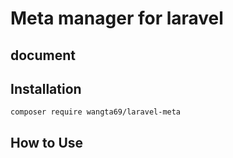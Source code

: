 # Meta manager for laravel

## document



## Installation
```
composer require wangta69/laravel-meta
```

## How to Use
```
```


